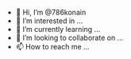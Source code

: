- 👋 Hi, I’m @786konain
- 👀 I’m interested in ...
- 🌱 I’m currently learning ...
- 💞️ I’m looking to collaborate on ...
- 📫 How to reach me ...

<!---
786konain/786konain is a ✨ special ✨ repository because its `README.md` (this file) appears on your GitHub profile.
You can click the Preview link to take a look at your changes.
--->
